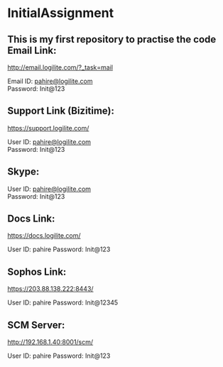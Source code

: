 # InitialAssignment
This is my first repository to practise the code
Email Link:
---------------------------------------------
http://email.logilite.com/?_task=mail

Email ID: pahire@logilite.com  
Password: Init@123

Support Link (Bizitime):
----------------------------------------------
https://support.logilite.com/

User ID: pahire@logilite.com  
Password: Init@123

Skype:
----------------------------------------------
User ID: pahire@logilite.com  
Password: Init@123

Docs Link:
----------------------------------------------
https://docs.logilite.com/

User ID: pahire
Password: Init@123

Sophos Link:
----------------------------------------------

https://203.88.138.222:8443/

User ID: pahire
Password: Init@12345


SCM Server:
----------------------------------------------
http://192.168.1.40:8001/scm/

User ID: pahire
Password: Init@123
